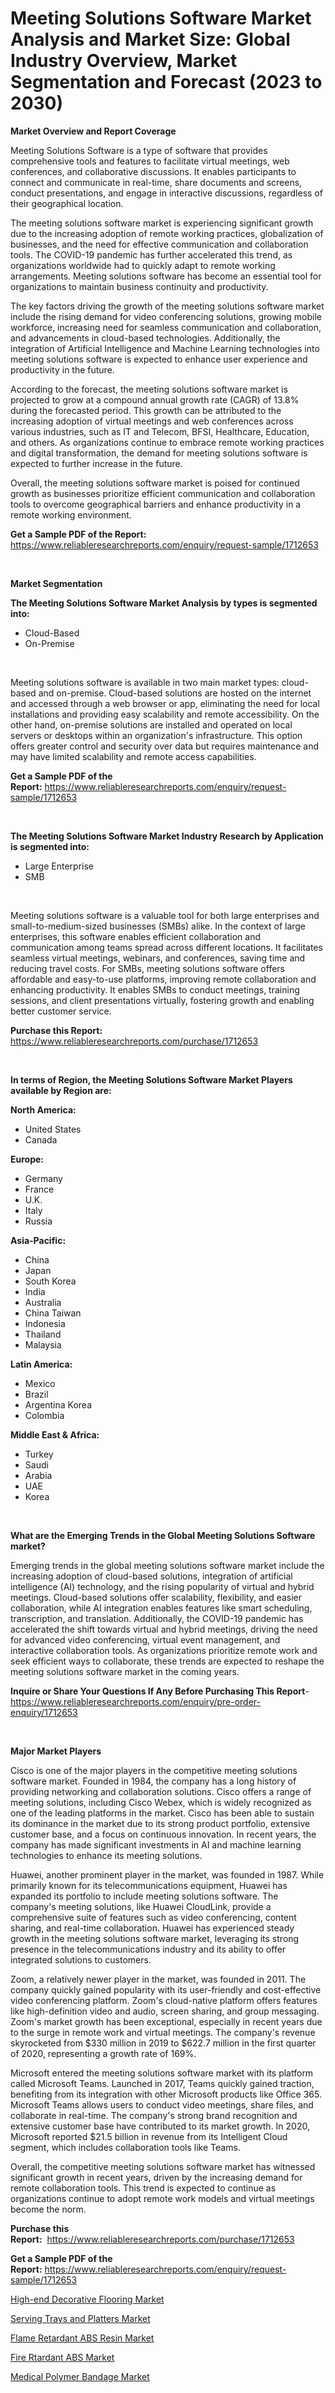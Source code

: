 <p><h1>Meeting Solutions Software Market Analysis and Market Size: Global Industry Overview, Market Segmentation and Forecast (2023 to 2030)</h1></p><p><strong>Market Overview and Report Coverage</strong></p>
<p><p>Meeting Solutions Software is a type of software that provides comprehensive tools and features to facilitate virtual meetings, web conferences, and collaborative discussions. It enables participants to connect and communicate in real-time, share documents and screens, conduct presentations, and engage in interactive discussions, regardless of their geographical location.</p><p>The meeting solutions software market is experiencing significant growth due to the increasing adoption of remote working practices, globalization of businesses, and the need for effective communication and collaboration tools. The COVID-19 pandemic has further accelerated this trend, as organizations worldwide had to quickly adapt to remote working arrangements. Meeting solutions software has become an essential tool for organizations to maintain business continuity and productivity.</p><p>The key factors driving the growth of the meeting solutions software market include the rising demand for video conferencing solutions, growing mobile workforce, increasing need for seamless communication and collaboration, and advancements in cloud-based technologies. Additionally, the integration of Artificial Intelligence and Machine Learning technologies into meeting solutions software is expected to enhance user experience and productivity in the future.</p><p>According to the forecast, the meeting solutions software market is projected to grow at a compound annual growth rate (CAGR) of 13.8% during the forecasted period. This growth can be attributed to the increasing adoption of virtual meetings and web conferences across various industries, such as IT and Telecom, BFSI, Healthcare, Education, and others. As organizations continue to embrace remote working practices and digital transformation, the demand for meeting solutions software is expected to further increase in the future.</p><p>Overall, the meeting solutions software market is poised for continued growth as businesses prioritize efficient communication and collaboration tools to overcome geographical barriers and enhance productivity in a remote working environment.</p></p>
<p><strong>Get a Sample PDF of the Report:</strong> <a href="https://www.reliableresearchreports.com/enquiry/request-sample/1712653">https://www.reliableresearchreports.com/enquiry/request-sample/1712653</a></p>
<p>&nbsp;</p>
<p><strong>Market Segmentation</strong></p>
<p><strong>The Meeting Solutions Software Market Analysis by types is segmented into:</strong></p>
<p><ul><li>Cloud-Based</li><li>On-Premise</li></ul></p>
<p>&nbsp;</p>
<p><p>Meeting solutions software is available in two main market types: cloud-based and on-premise. Cloud-based solutions are hosted on the internet and accessed through a web browser or app, eliminating the need for local installations and providing easy scalability and remote accessibility. On the other hand, on-premise solutions are installed and operated on local servers or desktops within an organization's infrastructure. This option offers greater control and security over data but requires maintenance and may have limited scalability and remote access capabilities.</p></p>
<p><strong>Get a Sample PDF of the Report:</strong>&nbsp;<a href="https://www.reliableresearchreports.com/enquiry/request-sample/1712653">https://www.reliableresearchreports.com/enquiry/request-sample/1712653</a></p>
<p>&nbsp;</p>
<p><strong>The Meeting Solutions Software Market Industry Research by Application is segmented into:</strong></p>
<p><ul><li>Large Enterprise</li><li>SMB</li></ul></p>
<p>&nbsp;</p>
<p><p>Meeting solutions software is a valuable tool for both large enterprises and small-to-medium-sized businesses (SMBs) alike. In the context of large enterprises, this software enables efficient collaboration and communication among teams spread across different locations. It facilitates seamless virtual meetings, webinars, and conferences, saving time and reducing travel costs. For SMBs, meeting solutions software offers affordable and easy-to-use platforms, improving remote collaboration and enhancing productivity. It enables SMBs to conduct meetings, training sessions, and client presentations virtually, fostering growth and enabling better customer service.</p></p>
<p><strong>Purchase this Report:</strong>&nbsp; <a href="https://www.reliableresearchreports.com/purchase/1712653">https://www.reliableresearchreports.com/purchase/1712653</a></p>
<p>&nbsp;</p>
<p><strong>In terms of Region, the Meeting Solutions Software Market Players available by Region are:</strong></p>
<p>
    <p> <strong> North America: </strong>
        <ul>
            <li>United States</li>
            <li>Canada</li>
        </ul>
        </p> 
    <p> <strong> Europe: </strong>
        <ul>
            <li>Germany</li>
            <li>France</li>
            <li>U.K.</li>
            <li>Italy</li>
            <li>Russia</li>
        </ul>
        </p> 
    <p> <strong> Asia-Pacific: </strong>
        <ul>
            <li>China</li>
            <li>Japan</li>
            <li>South Korea</li>
            <li>India</li>
            <li>Australia</li>
            <li>China Taiwan</li>
            <li>Indonesia</li>
            <li>Thailand</li>
            <li>Malaysia</li>
        </ul>
        </p> 
    <p> <strong> Latin America: </strong>
        <ul>
            <li>Mexico</li>
            <li>Brazil</li>
            <li>Argentina Korea</li>
            <li>Colombia</li>
        </ul>
        </p> 
    <p> <strong> Middle East & Africa: </strong>
        <ul>
            <li>Turkey</li>
            <li>Saudi</li>
            <li>Arabia</li>
            <li>UAE</li>
            <li>Korea</li>
        </ul>
    </p>
    </p>
<p>&nbsp;</p>
<p><strong>What are the Emerging Trends in the Global Meeting Solutions Software market?</strong></p>
<p><p>Emerging trends in the global meeting solutions software market include the increasing adoption of cloud-based solutions, integration of artificial intelligence (AI) technology, and the rising popularity of virtual and hybrid meetings. Cloud-based solutions offer scalability, flexibility, and easier collaboration, while AI integration enables features like smart scheduling, transcription, and translation. Additionally, the COVID-19 pandemic has accelerated the shift towards virtual and hybrid meetings, driving the need for advanced video conferencing, virtual event management, and interactive collaboration tools. As organizations prioritize remote work and seek efficient ways to collaborate, these trends are expected to reshape the meeting solutions software market in the coming years.</p></p>
<p><strong>Inquire or Share Your Questions If Any Before Purchasing This Report</strong>- <a href="https://www.reliableresearchreports.com/enquiry/pre-order-enquiry/1712653">https://www.reliableresearchreports.com/enquiry/pre-order-enquiry/1712653</a></p>
<p>&nbsp;</p>
<p><strong>Major Market Players</strong></p>
<p><p>Cisco is one of the major players in the competitive meeting solutions software market. Founded in 1984, the company has a long history of providing networking and collaboration solutions. Cisco offers a range of meeting solutions, including Cisco Webex, which is widely recognized as one of the leading platforms in the market. Cisco has been able to sustain its dominance in the market due to its strong product portfolio, extensive customer base, and a focus on continuous innovation. In recent years, the company has made significant investments in AI and machine learning technologies to enhance its meeting solutions.</p><p>Huawei, another prominent player in the market, was founded in 1987. While primarily known for its telecommunications equipment, Huawei has expanded its portfolio to include meeting solutions software. The company's meeting solutions, like Huawei CloudLink, provide a comprehensive suite of features such as video conferencing, content sharing, and real-time collaboration. Huawei has experienced steady growth in the meeting solutions software market, leveraging its strong presence in the telecommunications industry and its ability to offer integrated solutions to customers.</p><p>Zoom, a relatively newer player in the market, was founded in 2011. The company quickly gained popularity with its user-friendly and cost-effective video conferencing platform. Zoom's cloud-native platform offers features like high-definition video and audio, screen sharing, and group messaging. Zoom's market growth has been exceptional, especially in recent years due to the surge in remote work and virtual meetings. The company's revenue skyrocketed from $330 million in 2019 to $622.7 million in the first quarter of 2020, representing a growth rate of 169%.</p><p>Microsoft entered the meeting solutions software market with its platform called Microsoft Teams. Launched in 2017, Teams quickly gained traction, benefiting from its integration with other Microsoft products like Office 365. Microsoft Teams allows users to conduct video meetings, share files, and collaborate in real-time. The company's strong brand recognition and extensive customer base have contributed to its market growth. In 2020, Microsoft reported $21.5 billion in revenue from its Intelligent Cloud segment, which includes collaboration tools like Teams.</p><p>Overall, the competitive meeting solutions software market has witnessed significant growth in recent years, driven by the increasing demand for remote collaboration tools. This trend is expected to continue as organizations continue to adopt remote work models and virtual meetings become the norm.</p></p>
<p><strong>Purchase this Report:</strong>&nbsp;&nbsp;<a href="https://www.reliableresearchreports.com/purchase/1712653">https://www.reliableresearchreports.com/purchase/1712653</a></p>
<p></p>
<p><strong>Get a Sample PDF of the Report:</strong>&nbsp;<a href="https://www.reliableresearchreports.com/enquiry/request-sample/1712653">https://www.reliableresearchreports.com/enquiry/request-sample/1712653</a></p>
<p><p><a href="https://medium.com/@earn.only.flood/high-end-decorative-flooring-market-furnishes-information-on-market-share-market-trends-and-975031e3668a">High-end Decorative Flooring Market</a></p><p><a href="https://medium.com/@fire.honor.safe/serving-trays-and-platters-market-exploring-market-share-market-trends-and-future-growth-1bb8d20cd843">Serving Trays and Platters Market</a></p><p><a href="https://medium.com/@bank.build.unity/flame-retardant-abs-resin-market-outlook-industry-overview-and-forecast-2023-to-2030-fc846ed28d5a">Flame Retardant ABS Resin Market</a></p><p><a href="https://medium.com/@flee.calm.mark/fire-rtardant-abs-market-trends-forecast-and-competitive-analysis-to-2030-efa9ac111946">Fire Rtardant ABS Market</a></p><p><a href="https://medium.com/@lap.snake.again/medical-polymer-bandage-market-comprehensive-assessment-by-type-application-and-geography-3e0a6cd15a17">Medical Polymer Bandage Market</a></p></p>